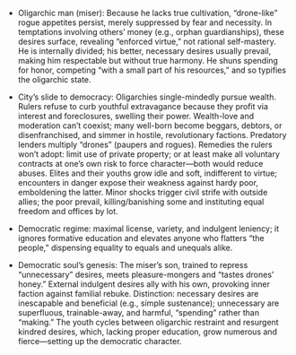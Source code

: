 - Oligarchic man (miser): Because he lacks true cultivation, “drone-like” rogue appetites persist, merely suppressed by fear and necessity. In temptations involving others’ money (e.g., orphan guardianships), these desires surface, revealing “enforced virtue,” not rational self-mastery. He is internally divided; his better, necessary desires usually prevail, making him respectable but without true harmony. He shuns spending for honor, competing “with a small part of his resources,” and so typifies the oligarchic state.

- City’s slide to democracy: Oligarchies single-mindedly pursue wealth. Rulers refuse to curb youthful extravagance because they profit via interest and foreclosures, swelling their power. Wealth-love and moderation can’t coexist; many well-born become beggars, debtors, or disenfranchised, and simmer in hostile, revolutionary factions. Predatory lenders multiply “drones” (paupers and rogues). Remedies the rulers won’t adopt: limit use of private property; or at least make all voluntary contracts at one’s own risk to force character—both would reduce abuses. Elites and their youths grow idle and soft, indifferent to virtue; encounters in danger expose their weakness against hardy poor, emboldening the latter. Minor shocks trigger civil strife with outside allies; the poor prevail, killing/banishing some and instituting equal freedom and offices by lot.

- Democratic regime: maximal license, variety, and indulgent leniency; it ignores formative education and elevates anyone who flatters “the people,” dispensing equality to equals and unequals alike.

- Democratic soul’s genesis: The miser’s son, trained to repress “unnecessary” desires, meets pleasure-mongers and “tastes drones’ honey.” External indulgent desires ally with his own, provoking inner faction against familial rebuke. Distinction: necessary desires are inescapable and beneficial (e.g., simple sustenance); unnecessary are superfluous, trainable-away, and harmful, “spending” rather than “making.” The youth cycles between oligarchic restraint and resurgent kindred desires, which, lacking proper education, grow numerous and fierce—setting up the democratic character.